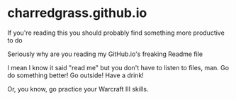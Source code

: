 charredgrass.github.io
======================
If you're reading this you should probably find something more productive to do

Seriously why are you reading my GitHub.io's freaking Readme file

I mean I know it said "read me" but you don't have to listen to files, man. Go do something better! Go outside! Have a drink!

Or, you know, go practice your Warcraft III skills.
